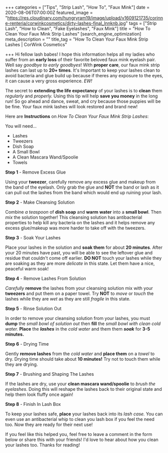 +++
categories = ["Tips", "Strip Lash", "How To", "Faux Mink"]
date = 2020-08-06T07:00:00Z
featured_image = "https://res.cloudinary.com/hungryram19/image/upload/v1609121735/corinne-renteria/corwinkcosmetics/dirty-lashes-final_lnnknb.jpg"
tags = ["Strip Lash", "How to Clean", "Fake Eyelashes", "Faux Mink"]
title = "How To Clean Your Faux Mink Strip Lashes"
[search_engine_optimization]
meta_description = ""
title_tag = "How To Clean Your Faux Mink Strip Lashes | CorWink Cosmetics"

+++
Hi fellow lash babes! I hope this information helps all my ladies who suffer from an **early loss** of their favorite beloved faux mink eyelash pair. Well say _goodbye to early goodbyes_! With **proper care**, our faux mink strip lashes can last up to **20+ times**. It's Important to keep your lashes clean to avoid bacteria and glue build up because if theres any exposure to the eyes, it can cause a very gross experience. _EW!_

The secret to **extending the life expectancy** of your lashes is to **clean** them _regularly_ and _properly._ Using this tip will help **save you money** in the long run! So go ahead and dance, sweat, and cry because those puppies will be be fine. Your faux mink lashes will look restored and brand new!

Here are **Instructions** on _How To Clean Your Faux Mink Strip Lashes_:

You will need...

* Lashes
* Tweezers
* Dish Soap
* A Small Bowl
* A Clean Mascara Wand/Spoolie
* Towels

**Step 1** - Remove Excess Glue

Using your **tweezer**, carefully remove any excess glue and makeup from the band of the eyelash. Only grab the glue and **NOT** the band or lash as it can pull out the lashes from the band which would end up ruining your lash.

**Step 2** - Make Cleansing Solution

Combine _a teaspoon_ of **dish soap** and **warm** **water** into a **small bowl**. Then _mix_ the solution together! This cleansing solution has antibacterial properties to help kill any bacteria on the lashes and it helps remove any excess glue/makeup was more harder to take off with the tweezers.

**Step 3** - Soak Your Lashes

Place your lashes in the solution and **soak them** for about **20 minutes**. After your 20 minutes have past, you will be able to see the leftover glue and residue that couldn't come off earlier. **DO NOT** touch your lashes while they are soaking as they are more _delicate_ in this state. Let them have a nice, peaceful warm soak!

**Step 4** - Remove Lashes From Solution

_Carefully_ **remove** the lashes from your cleansing solution mix with your **tweezers** and put them on a paper towel. Try **NOT** to _move_ or _touch_ the lashes while they are _wet_ as they are still _fragile_ in this state.

**Step 5** - Rinse Solution Out

In order to remove your cleansing solution from your lashes, you must **dump** the _small bowl of solution out_ then **fill** the _small bowl with clean cold water._ **Place** the **_lashes_** in the _cold water_ and them them **_soak_** for **3-5 minutes.**

**Step 6** - Drying Time

Gently **remove lashes** from the _cold water_ and **place them** on a _towel_ to dry. Drying time should take about **10 minutes!** Try not to touch them while they are drying.

**Step 7** - Brushing and Shaping The Lashes

If the lashes are dry, use your **clean mascara wand/spoolie** to _brush the eyelashes_. Doing this will reshape the lashes back to their original state and help them look fluffy once again!

**Step 8** - Finish In Lash Box

To keep your lashes safe, **place** your lashes back into its _lash case._ You can even use an antibacterial whip to clean you lash box if you feel the need too. Now they are ready for their next use!

If you feel like this helped you, feel free to leave a comment in the form below or share this with your friends! I'd love to hear about how you clean your lashes too. Thanks for reading!
